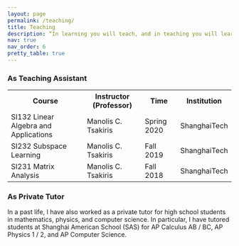```yaml
---
layout: page
permalink: /teaching/
title: Teaching
description: “In learning you will teach, and in teaching you will learn.” – Phil Collins
nav: true
nav_order: 6
pretty_table: true
---
```


<!-- add a title: as teaching assistant -->
### As Teaching Assistant
<table class="table table-striped">
  <tr>
    <th>Course</th>
    <th>Instructor (Professor)</th>
    <th>Time</th>
    <th>Institution</th>
  </tr>
  <tr>
    <td>SI132 Linear Algebra and Applications</td>
    <td>Manolis C. Tsakiris</td>
    <td>Spring 2020</td>
    <td>ShanghaiTech</td>
  </tr>
  <tr>
    <td>SI232 Subspace Learning</td>
    <td>Manolis C. Tsakiris</td>
    <td>Fall 2019</td>
    <td>ShanghaiTech</td>
  </tr>
  <tr>
    <td>SI231 Matrix Analysis</td>
    <td>Manolis C. Tsakiris</td>
    <td>Fall 2018</td>
    <td>ShanghaiTech</td>
  </tr>
</table>

### As Private Tutor
In a past life, I have also worked as a private tutor for high school students in mathematics, physics, and computer science. In particular, I have tutored students at Shanghai American School (SAS) for AP Calculus AB / BC, AP Physics 1 / 2, and AP Computer Science. 